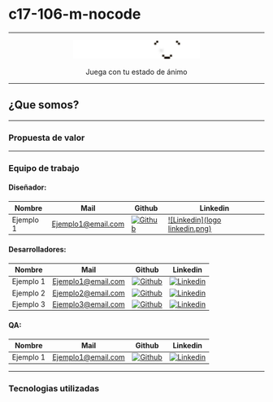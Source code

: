 # c17-106-m-nocode

--------------

<p align="center">
  <img src="Logo Playmood.png" alt="Logo del proyecto" width="250">
</p>
<p align="center">Juega con tu estado de ánimo</p>

--------------
## ¿Que somos?

--------------
### Propuesta de valor
--------------






### Equipo de trabajo

#### Diseñador:
| Nombre   | Mail                | Github                                  | Linkedin                                |
|----------|---------------------|-----------------------------------------|-----------------------------------------|
| Ejemplo 1 | Ejemplo1@email.com  | [![Github](/logos/github.png.png)](enlace/al/perfil/github)   | [![Linkedin](logo linkedin.png)](enlace/al/perfil/linkedin)|


#### Desarrolladores:
| Nombre   | Mail                | Github                                  | Linkedin                                |
|----------|---------------------|-----------------------------------------|-----------------------------------------|
| Ejemplo 1 | Ejemplo1@email.com  | [![Github](ruta/al/logo/github.png)](enlace/al/perfil/github)   | [![Linkedin](ruta/al/logo/linkedin.png)](enlace/al/perfil/linkedin)|
| Ejemplo 2 | Ejemplo2@email.com  | [![Github](ruta/al/logo/github.png)](enlace/al/perfil/github)   | [![Linkedin](ruta/al/logo/linkedin.png)](enlace/al/perfil/linkedin)|
| Ejemplo 3 | Ejemplo3@email.com  | [![Github](ruta/al/logo/github.png)](enlace/al/perfil/github)   | [![Linkedin](ruta/al/logo/linkedin.png)](enlace/al/perfil/linkedin)|

#### QA:
| Nombre   | Mail                | Github                                  | Linkedin                                |
|----------|---------------------|-----------------------------------------|-----------------------------------------|
| Ejemplo 1 | Ejemplo1@email.com  | [![Github](ruta/al/logo/github.png)](enlace/al/perfil/github)   | [![Linkedin](ruta/al/logo/linkedin.png)](enlace/al/perfil/linkedin)|

--------------
### Tecnologias utilizadas
